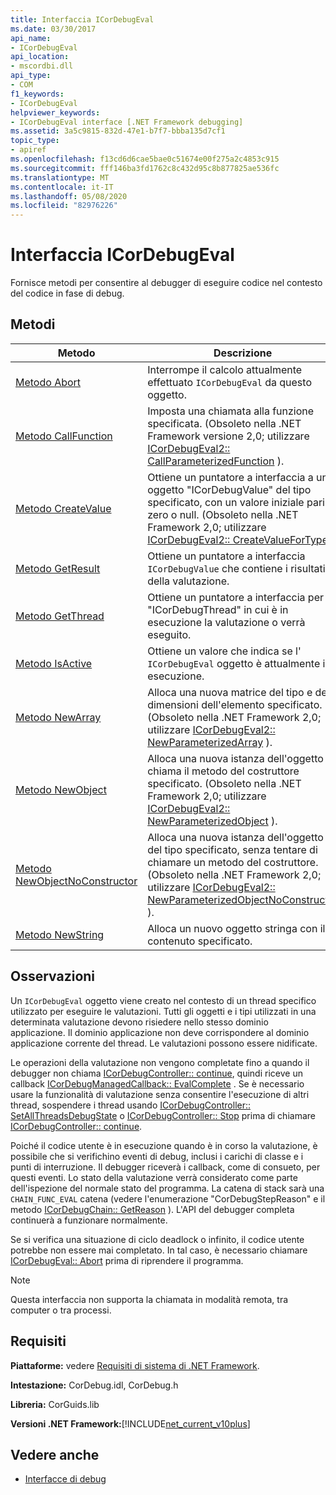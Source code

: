 ```yaml
---
title: Interfaccia ICorDebugEval
ms.date: 03/30/2017
api_name:
- ICorDebugEval
api_location:
- mscordbi.dll
api_type:
- COM
f1_keywords:
- ICorDebugEval
helpviewer_keywords:
- ICorDebugEval interface [.NET Framework debugging]
ms.assetid: 3a5c9815-832d-47e1-b7f7-bbba135d7cf1
topic_type:
- apiref
ms.openlocfilehash: f13cd6d6cae5bae0c51674e00f275a2c4853c915
ms.sourcegitcommit: fff146ba3fd1762c8c432d95c8b877825ae536fc
ms.translationtype: MT
ms.contentlocale: it-IT
ms.lasthandoff: 05/08/2020
ms.locfileid: "82976226"
---
```

# <a name="icordebugeval-interface"></a>Interfaccia ICorDebugEval

Fornisce metodi per consentire al debugger di eseguire codice nel contesto del codice in fase di debug.  
  
## <a name="methods"></a>Metodi  
  
|Metodo|Descrizione|  
|------------|-----------------|  
|[Metodo Abort](icordebugeval-abort-method.md)|Interrompe il calcolo attualmente effettuato `ICorDebugEval` da questo oggetto.|  
|[Metodo CallFunction](icordebugeval-callfunction-method.md)|Imposta una chiamata alla funzione specificata. (Obsoleto nella .NET Framework versione 2,0; utilizzare [ICorDebugEval2:: CallParameterizedFunction](icordebugeval2-callparameterizedfunction-method.md) ).|  
|[Metodo CreateValue](icordebugeval-createvalue-method.md)|Ottiene un puntatore a interfaccia a un oggetto "ICorDebugValue" del tipo specificato, con un valore iniziale pari a zero o null. (Obsoleto nella .NET Framework 2,0; utilizzare [ICorDebugEval2:: CreateValueForType](icordebugeval2-createvaluefortype-method.md) ).|  
|[Metodo GetResult](icordebugeval-getresult-method.md)|Ottiene un puntatore a interfaccia `ICorDebugValue` che contiene i risultati della valutazione.|  
|[Metodo GetThread](icordebugeval-getthread-method.md)|Ottiene un puntatore a interfaccia per il "ICorDebugThread" in cui è in esecuzione la valutazione o verrà eseguito.|  
|[Metodo IsActive](icordebugeval-isactive-method.md)|Ottiene un valore che indica se l' `ICorDebugEval` oggetto è attualmente in esecuzione.|  
|[Metodo NewArray](icordebugeval-newarray-method.md)|Alloca una nuova matrice del tipo e delle dimensioni dell'elemento specificato. (Obsoleto nella .NET Framework 2,0; utilizzare [ICorDebugEval2:: NewParameterizedArray](icordebugeval2-newparameterizedarray-method.md) ).|  
|[Metodo NewObject](icordebugeval-newobject-method.md)|Alloca una nuova istanza dell'oggetto e chiama il metodo del costruttore specificato. (Obsoleto nella .NET Framework 2,0; utilizzare [ICorDebugEval2:: NewParameterizedObject](icordebugeval2-newparameterizedobject-method.md) ).|  
|[Metodo NewObjectNoConstructor](icordebugeval-newobjectnoconstructor-method.md)|Alloca una nuova istanza dell'oggetto del tipo specificato, senza tentare di chiamare un metodo del costruttore. (Obsoleto nella .NET Framework 2,0; utilizzare [ICorDebugEval2:: NewParameterizedObjectNoConstructor](icordebugeval2-newparameterizedobjectnoconstructor-method.md) ).|  
|[Metodo NewString](icordebugeval-newstring-method.md)|Alloca un nuovo oggetto stringa con il contenuto specificato.|  
  
## <a name="remarks"></a>Osservazioni  
 Un `ICorDebugEval` oggetto viene creato nel contesto di un thread specifico utilizzato per eseguire le valutazioni. Tutti gli oggetti e i tipi utilizzati in una determinata valutazione devono risiedere nello stesso dominio applicazione. Il dominio applicazione non deve corrispondere al dominio applicazione corrente del thread. Le valutazioni possono essere nidificate.  
  
 Le operazioni della valutazione non vengono completate fino a quando il debugger non chiama [ICorDebugController:: continue](icordebugcontroller-continue-method.md), quindi riceve un callback [ICorDebugManagedCallback:: EvalComplete](icordebugmanagedcallback-evalcomplete-method.md) . Se è necessario usare la funzionalità di valutazione senza consentire l'esecuzione di altri thread, sospendere i thread usando [ICorDebugController:: SetAllThreadsDebugState](icordebugcontroller-setallthreadsdebugstate-method.md) o [ICorDebugController:: Stop](icordebugcontroller-stop-method.md) prima di chiamare [ICorDebugController:: continue](icordebugcontroller-continue-method.md).  
  
 Poiché il codice utente è in esecuzione quando è in corso la valutazione, è possibile che si verifichino eventi di debug, inclusi i carichi di classe e i punti di interruzione. Il debugger riceverà i callback, come di consueto, per questi eventi. Lo stato della valutazione verrà considerato come parte dell'ispezione del normale stato del programma. La catena di stack sarà una `CHAIN_FUNC_EVAL` catena (vedere l'enumerazione "CorDebugStepReason" e il metodo [ICorDebugChain:: GetReason](icordebugchain-getreason-method.md) ). L'API del debugger completa continuerà a funzionare normalmente.  
  
 Se si verifica una situazione di ciclo deadlock o infinito, il codice utente potrebbe non essere mai completato. In tal caso, è necessario chiamare [ICorDebugEval:: Abort](icordebugeval-abort-method.md) prima di riprendere il programma.  
  
> [!NOTE]
> Questa interfaccia non supporta la chiamata in modalità remota, tra computer o tra processi.  
  
## <a name="requirements"></a>Requisiti  
 **Piattaforme:** vedere [Requisiti di sistema di .NET Framework](../../get-started/system-requirements.md).  
  
 **Intestazione:** CorDebug.idl, CorDebug.h  
  
 **Libreria:** CorGuids.lib  
  
 **Versioni .NET Framework:**[!INCLUDE[net_current_v10plus](../../../../includes/net-current-v10plus-md.md)]  
  
## <a name="see-also"></a>Vedere anche

- [Interfacce di debug](debugging-interfaces.md)
